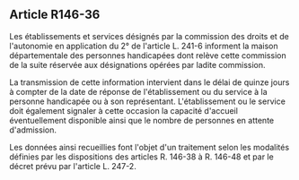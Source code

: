 ## Article R146-36

Les établissements et services désignés par la commission des droits et de l'autonomie en application du
2° de l'article L. 241-6 informent la maison départementale des personnes handicapées dont relève cette
commission de la suite réservée aux désignations opérées par ladite commission.

La transmission de cette information intervient dans le délai de quinze jours à compter de la date de réponse
de l'établissement ou du service à la personne handicapée ou à son représentant. L'établissement ou le service
doit également signaler à cette occasion la capacité d'accueil éventuellement disponible ainsi que le nombre
de personnes en attente d'admission.

Les données ainsi recueillies font l'objet d'un traitement selon les modalités définies par les dispositions des
articles R. 146-38 à R. 146-48 et par le décret prévu par l'article L. 247-2.

